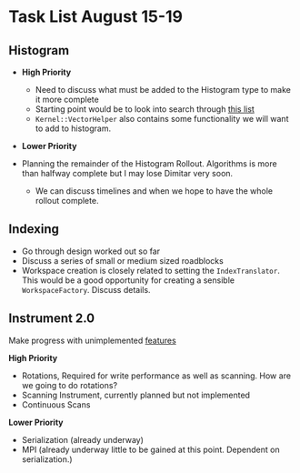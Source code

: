 # Task List August 15-19

## Histogram 

- **High Priority**
	- Need to discuss what must be added to the Histogram type to make it more complete
	 - Starting point would be to look into search through [this list](https://github.com/mantidproject/mantid/issues/16118)
	 - `Kernel::VectorHelper` also contains some functionality we will want to add to histogram.

- **Lower Priority**
 - Planning the remainder of the Histogram Rollout. Algorithms is more than halfway complete but I may lose Dimitar very soon.
	- We can discuss timelines and when we hope to have the whole rollout complete.
 
## Indexing

- Go through design worked out so far
- Discuss a series of small or medium sized roadblocks
- Workspace creation is closely related to setting the `IndexTranslator`. This would be a good opportunity for creating a sensible `WorkspaceFactory`. Discuss details.

## Instrument 2.0

Make progress with unimplemented [features](https://github.com/DMSC-Instrument-Data/documents/blob/master/meeting_notes/April_2016/InstrumentPrototype/README.md#step-scans)

**High Priority**
- Rotations, Required for write performance as well as scanning. How are we going to do rotations?
- Scanning Instrument, currently planned but not implemented
- Continuous Scans

**Lower Priority**
- Serialization (already underway)
- MPI (already underway little to be gained at this point. Dependent on serialization.)
